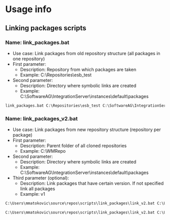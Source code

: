 # Usage info

## Linking packages scripts
### Name: link_packages.bat

* Use case: Link packages from old repository structure (all packages in one repository)
* First parameter:
    * Description: Repository from which packages are taken
    * Example: C:\Repositories\esb_test
* Second parameter:
    * Description: Directory where symbolic links are created
    * Example: C:\SoftwareAG\IntegrationServer\instances\default\packages


```bat
link_packages.bat C:\Repositories\esb_test C:\SoftwareAG\IntegrationServer\instances\default\packages
```
### Name: link_packages_v2.bat

* Use case: Link packages from new repository structure (repository per package)
* First parameter:
    * Description: Parent folder of all cloned repositories
    * Example: C:\WMRepo
* Second parameter:
    * Description: Directory where symbolic links are created
    * Example: C:\SoftwareAG\IntegrationServer\instances\default\packages
* Third parameter (optional):
    + Description: Link packages that have certain version. If not specified link all packages
    + Example: v1


```bat
C:\Users\mmatokovic\source\repos\scripts\link_packages\link_v2.bat C:\Users\mmatokovic\source\repos\Integration\webmethods C:\SoftwareAG\IntegrationServer\instances\default\packages v2
```

```bat
C:\Users\mmatokovic\source\repos\scripts\link_packages\link_v2.bat C:\Users\mmatokovic\source\repos\crosig\int-webmethods-project C:\SoftwareAG_10_11\IntegrationServer\instances\default\packages v2
```